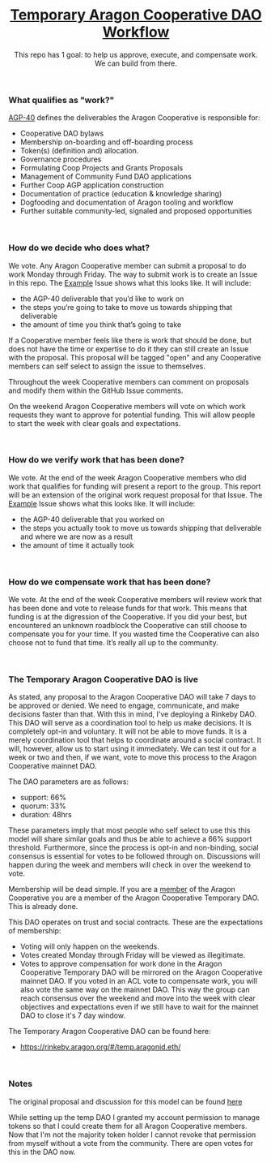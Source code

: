 <h1 align='center'>
  <a href='https://rinkeby.aragon.org/#/temp.aragonid.eth/'>
    Temporary Aragon Cooperative DAO Workflow
  </a>
</h1>

<p align='center'>
  This repo has 1 goal: to help us approve, execute, and compensate work. We can build from there.
</p>

<br>

### What qualifies as "work?"

[AGP-40](https://github.com/aragon/AGPs/blob/6d2f51a988b13c6855cd8c1a955807f476d4cac9/AGPs/AGP-40.md) defines the deliverables the Aragon Cooperative is responsible for:
- Cooperative DAO bylaws
- Membership on-boarding and off-boarding process
- Token(s) (definition and) allocation.
- Governance procedures
- Formulating Coop Projects and Grants Proposals
- Management of Community Fund DAO applications
- Further Coop AGP application construction
- Documentation of practice (education & knowledge sharing)
- Dogfooding and documentation of Aragon tooling and workflow
- Further suitable community-led, signaled and proposed opportunities

<br>

### How do we decide who does what?

We vote. Any Aragon Cooperative member can submit a proposal to do work Monday through Friday. The way to submit work is to create an Issue in this repo. The [Example]() Issue shows what this looks like. It will include:
- the AGP-40 deliverable that you’d like to work on
- the steps you’re going to take to move us towards shipping that deliverable
- the amount of time you think that’s going to take

If a Cooperative member feels like there is work that should be done, but does not have the time or expertise to do it they can still create an Issue with the proposal. This proposal will be tagged "open" and any Cooperative members can self select to assign the issue to themselves.

Throughout the week Cooperative members can comment on proposals and modify them within the GitHub Issue comments. 

On the weekend Aragon Cooperative members will vote on which work requests they want to approve for potential funding. This will allow people to start the week with clear goals and expectations.

<br>

### How do we verify work that has been done?

We vote. At the end of the week Aragon Cooperative members who did work that qualifies for funding will present a report to the group. This report will be an extension of the original work request proposal for that Issue. The [Example]() Issue shows what this looks like. It will include:
- the AGP-40 deliverable that you worked on
- the steps you actually took to move us towards shipping that deliverable and where we are now as a result
- the amount of time it actually took

<br>

### How do we compensate work that has been done?

We vote. At the end of the week Cooperative members will review work that has been done and vote to release funds for that work. This means that funding is at the digression of the Cooperative. If you did your best, but encountered an unknown roadblock the Cooperative can still choose to compensate you for your time. If you wasted time the Cooperative can also choose not to fund that time. It’s really all up to the community.

<br>

### The Temporary Aragon Cooperative DAO is live

As stated, any proposal to the Aragon Cooperative DAO will take 7 days to be approved or denied. We need to engage, communicate, and make decisions faster than that. With this in mind, I've deploying a Rinkeby DAO. This DAO will serve as a coordination tool to help us make decisions. It is completely opt-in and voluntary. It will not be able to move funds. It is a merely coordination tool that helps to coordinate around a social contract. It will, however, allow us to start using it immediately. We can test it out for a week or two and then, if we want, vote to move this process to the Aragon Cooperative mainnet DAO.

The DAO parameters are as follows:
- support: 66%
- quorum: 33%
- duration: 48hrs

These parameters imply that most people who self select to use this this model will share similar goals and thus be able to achieve a 66% support threshold. Furthermore, since the process is opt-in and non-binding, social consensus is essential for votes to be followed through on. Discussions will happen during the week and members will check in over the weekend to vote.

Membership will be dead simple. If you are a [member](https://github.com/aragoncoop/membership/) of the Aragon Cooperative you are a member of the Aragon Cooperative Temporary DAO. This is already done. 

This DAO operates on trust and social contracts. These are the expectations of membership:
- Voting will only happen on the weekends.
- Votes created Monday through Friday will be viewed as illegitimate.
- Votes to approve compensation for work done in the Aragon Cooperative Temporary DAO will be mirrored on the Aragon Cooperative mainnet DAO. If you voted in an ACL vote to compensate work, you will also vote the same way on the mainnet DAO. This way the group can reach consensus over the weekend and move into the week with clear objectives and expectations even if we still have to wait for the mainnet DAO to close it's 7 day window.

The Temporary Aragon Cooperative DAO can be found here:
- https://rinkeby.aragon.org/#/temp.aragonid.eth/

<br>

### Notes

The original proposal and discussion for this model can be found [here](https://forum.aragon.org/t/proposal-for-a-temporary-aragon-cooperative-workflow/966)

While setting up the temp DAO I granted my account permission to manage tokens so that I could create them for all Aragon Cooperative members. Now that I'm not the majority token holder I cannot revoke that permission from myself without a vote from the community. There are open votes for this in the DAO now.

<br>
